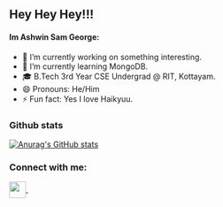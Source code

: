 ## Hey Hey Hey!!!  

#### Im Ashwin Sam George:

- 🔭 I’m currently working on something interesting.
- 🌱 I’m currently learning MongoDB.
- 🎓 B.Tech 3rd Year CSE Undergrad @ RIT, Kottayam.
- 😄 Pronouns: He/Him
- ⚡ Fun fact: Yes I love Haikyuu.

### Github stats
[![Anurag's GitHub stats](https://github-readme-stats.vercel.app/api?username=AshwinC8&show_icons=true&count_private=true&theme=radical)](https://github.com/anuraghazra/github-readme-stats)


### Connect with me:
<p align="left">
<p align="left">
<a href="https://discordapp.com/users/702409149304012901" target="blank">
	<img align="center" target="_blank" src="https://img.icons8.com/color/96/000000/discord.png" width="30" />
</a>&ensp;

